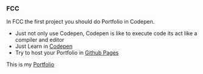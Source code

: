 <h3>FCC</h3>

<p>In FCC the first project you should do Portfolio in Codepen.</p>

<ul>
<li>Just not only use Codepen, Codepen is like to execute code its act like a compiler and editor</li>

<li>Just Learn in <a href="Codepen.io">Codepen</a></li>

<li>Try to host your Portfolio in <a href="https://pages.github.com/">Github Pages</a>

</ul>

This is my <a href="mskarthi95.github.io">Portfolio</a>

